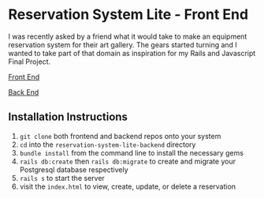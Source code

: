 # Reservation System Lite - Front End

I was recently asked by a friend what it would take to make an equipment reservation system for their art gallery. The gears started turning and I wanted to take part of that domain as inspiration for my Rails and Javascript Final Project.

[Front End](https://github.com/d-otis/reservation-system-lite-frontend)

[Back End](https://github.com/d-otis/reservation-system-lite-backend)

## Installation Instructions
1. ```git clone``` both frontend and backend repos onto your system
1. ```cd``` into the ```reservation-system-lite-backend``` directory
1. ```bundle install``` from the command line to install the necessary gems 
1. ```rails db:create``` then ```rails db:migrate``` to create and migrate your Postgresql database respectively
1. ```rails s``` to start the server
1. visit the ```index.html``` to view, create, update, or delete a reservation